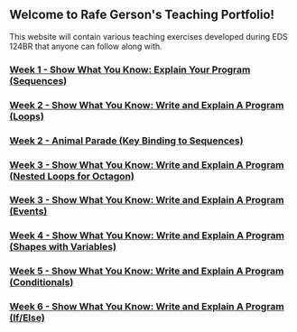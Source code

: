 ## Welcome to Rafe Gerson's Teaching Portfolio!

This website will contain various teaching exercises developed during EDS 124BR that anyone can follow along with.

### [Week 1 - Show What You Know: Explain Your Program (Sequences)](https://drive.google.com/file/d/1zIyvBBQj3ZsZV0TUq21XRjnYhQE2Ij07/view?usp=sharing)

### [Week 2 - Show What You Know: Write and Explain A Program (Loops)](https://drive.google.com/file/d/1WXNImYbLeMEKq9apu4E0Celdx-uJ6sxP/view?usp=drive_link)

### [Week 2 - Animal Parade (Key Binding to Sequences)](https://drive.google.com/file/d/1dYn1MoyxbUNaAMX9Oh2k-JgyniKocYEr/view?usp=drive_link)

### [Week 3 - Show What You Know: Write and Explain A Program (Nested Loops for Octagon)](https://drive.google.com/file/d/1vRpZzz2R7rARjL-dgxoKTuL-DfTZxRjU/view?usp=drive_link)

### [Week 3 - Show What You Know: Write and Explain A Program (Events)](https://drive.google.com/file/d/1oLWnNahYqwP9k_lO_RKTm0EkLpfZJTiI/view?usp=drive_link)

### [Week 4 - Show What You Know: Write and Explain A Program (Shapes with Variables)](https://drive.google.com/file/d/1jlA1UuwiaYri-xSVDOycxvPfCCcN27DD/view?usp=drive_link)

### [Week 5 - Show What You Know: Write and Explain A Program (Conditionals)](https://drive.google.com/file/d/1585Bpi13hg9mKqab2w80z8Nlc5eaVy8l/view?usp=drive_link)

### [Week 6 - Show What You Know: Write and Explain A Program (If/Else)](https://drive.google.com/drive/folders/1G8ppe6_FFFxw7Do8-1YPRKuj3VoGRt6K?usp=drive_link)
